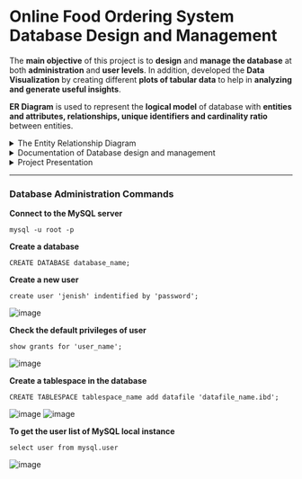 # Online Food Ordering System Database Design and Management

The **main objective** of this project is to **design** and **manage the database** at both **administration** and **user levels**. In addition, developed the **Data Visualization** by creating different **plots of tabular data** to help in **analyzing and generate useful insights**. 

**ER Diagram** is used to represent the **logical model** of database with **entities and attributes, relationships, unique identifiers and cardinality ratio** between entities. 

<details>
<summary>The Entity Relationship Diagram</summary>
  
![updated_food_order](https://user-images.githubusercontent.com/35762778/165653104-0ac84a25-97dd-4dbd-a9e1-6744e2367c2e.png)
</details>

<details>
<summary>Documentation of Database design and management</summary>
  
  [Document](https://github.com/Nisarg2612/MySQL-Project/blob/main/CS540_Online_Food_Order_Project.pdf)
</details>

<details>
<summary>Project Presentation</summary>
  
  [Google Slides Presentation](https://github.com/Nisarg2612/MySQL-Project/blob/main/CS_540_Online_Food_Order_Project.pdf)
</details>

---
### Database Administration Commands

**Connect to the MySQL server**
```
mysql -u root -p
```

**Create a database**
```
CREATE DATABASE database_name;
```

**Create a new user**
```
create user 'jenish' indentified by 'password';
```
![image](https://user-images.githubusercontent.com/35762778/165655429-41223b6f-4ee8-4537-bd77-6d67fbb42e68.png)

**Check the default privileges of user**
```
show grants for 'user_name';
```
![image](https://user-images.githubusercontent.com/35762778/165655537-ad1b6635-7e21-47ca-99d5-35111a679993.png)

**Create a tablespace in the database**
```
CREATE TABLESPACE tablespace_name add datafile 'datafile_name.ibd';
```
![image](https://user-images.githubusercontent.com/35762778/165655623-f081e7ec-c8da-4602-90d9-3c768a6974d1.png)
![image](https://user-images.githubusercontent.com/35762778/165655628-ce450ab1-9e26-4cd3-a6fc-9cb19f230d4d.png)

**To get the user list of MySQL local instance**
```
select user from mysql.user
```
![image](https://user-images.githubusercontent.com/35762778/165655692-787a6d71-fd21-4246-ba41-b48105af88b5.png)

